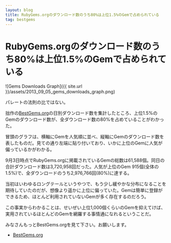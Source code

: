 ```yaml
---
layout: blog
title: RubyGems.orgのダウンロード数のうち80%は上位1.5%のGemで占められている
tag: bestgems
---
```


# RubyGems.orgのダウンロード数のうち80%は上位1.5%のGemで占められている

![Gems Downloads Graph]({{ site.url }}/assets/2013_09_05_gems_downloads_graph.png)

パレートの法則の比ではない。

拙作の[BestGems.org](http://bestgems.org/)の日別ダウンロード数を集計したところ、上位1.5%のGemのダウンロード数が、全ダウンロード数の80%を占めていることがわかった。

冒頭のグラフは、横軸にGemを人気順に並べ、縦軸にGemのダウンロード数を表したものだ。見ての通り左端に貼り付いており、いかに上位のGemに人気が偏っているかがわかる。

9月3日時点でRubyGems.orgに掲載されているGemの総数は61,588個。同日の合計ダウンロード数は3,720,958回だった。人気が上位のGem 915個(全体の1.5%)で、全ダウンロードのうち2,976,766回(80%)に達する。

当初はいわゆるロングテールというやつで、もう少し緩やかな分布になることを期待していたのだが、想像より遥かに上位に偏っていた。Gemは簡単に登録ができるため、ほとんど利用されていないGemが多く存在するのだろう。

この事実からわかることは、せいぜい上位1,000個くらいのGemを抑えてけば、実用されているほとんどのGemを網羅する事情通になれるということだ。

みなさんもっとBestGems.orgを見て下さい。お願いします。

- [BestGems.org](http://bestgems.org/)
